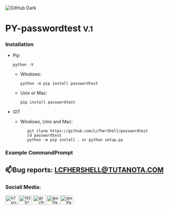 ![GitHub Dark](https://github.com/github-dark.png#gh-light-mode-only)
# PY-passwordtest <small class='version_passwordtest'>V.1</small>
### Installation

- Pip

  ```python -V```

  - Windows:
  
    `python -m pip install passwordtest`
  
  - Unix or Mac:
  
    `pip install passwordtest`
  
- GIT

  - Windows, Unix and Mac:
  
    ````
       git clone https://github.com/LcfherShell/passwordtest
       cd passwordtest
       python -m pip install . or python setup.py
    ````
### Example CommandPrompt

## 📫Bug reports: **LCFHERSHELL@TUTANOTA.COM**
<h3 align="left">Sociall Media:</h3>
<p align="left">
  <small>
    <a href="https://twitter.com/lcfershell" target="blank"><img align="center" src="https://raw.githubusercontent.com/rahuldkjain/github-profile-readme-generator/master/src/images/icons/Social/twitter.svg" alt="lcfershell" height="30" width="40" /></a>
    <a href="https://stackoverflow.com/users/18267661" target="blank"><img align="center" src="https://raw.githubusercontent.com/rahuldkjain/github-profile-readme-generator/master/src/images/icons/Social/stack-overflow.svg" alt="18267661" height="30" width="40" /></a>
    <a href="https://instagram.com/@lcfhershell" target="blank"><img align="center" src="https://raw.githubusercontent.com/rahuldkjain/github-profile-readme-generator/master/src/images/icons/Social/instagram.svg" alt="@lcfhershell" height="30" width="40" /></a>
    <a href="https://medium.com/@alfiandecker2" target="blank"><img align="center" src="https://raw.githubusercontent.com/rahuldkjain/github-profile-readme-generator/master/src/images/icons/Social/medium.svg" alt="@alfiandecker2" height="30" width="40" /></a>
    <a href="https://www.hackerrank.com/@alfiandecker2" target="blank"><img align="center" src="https://raw.githubusercontent.com/rahuldkjain/github-profile-readme-generator/master/src/images/icons/Social/hackerrank.svg" alt="@alfiandecker2" height="30" width="40" /></a> 
 </small>
</p>
